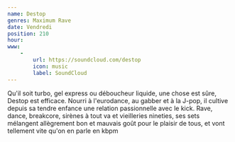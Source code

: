 ```yaml
---
name: Destop
genres: Maximum Rave
date: Vendredi
position: 210
hour:
www:
    -
        url: https://soundcloud.com/destop
        icon: music
        label: SoundCloud
---
```

Qu'il soit turbo, gel express ou déboucheur liquide, une chose est sûre, Destop est efficace. Nourri à l'eurodance, au gabber et à la J-pop, il cultive depuis sa tendre enfance une relation passionnelle avec le kick. Rave, dance, breakcore, sirènes à tout va et vieilleries nineties, ses sets mélangent allègrement bon et mauvais goût pour le plaisir de tous, et vont tellement vite qu'on en parle en kbpm
